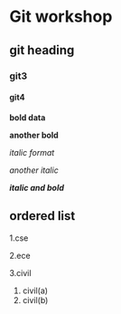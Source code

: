 # Git workshop
## git heading
### git3
#### git4

**bold data**

__another bold__

*italic format*

_another italic_

_**italic and bold**_
## ordered list
1.cse

2.ece

3.civil
 1. civil(a)
 2. civil(b)
